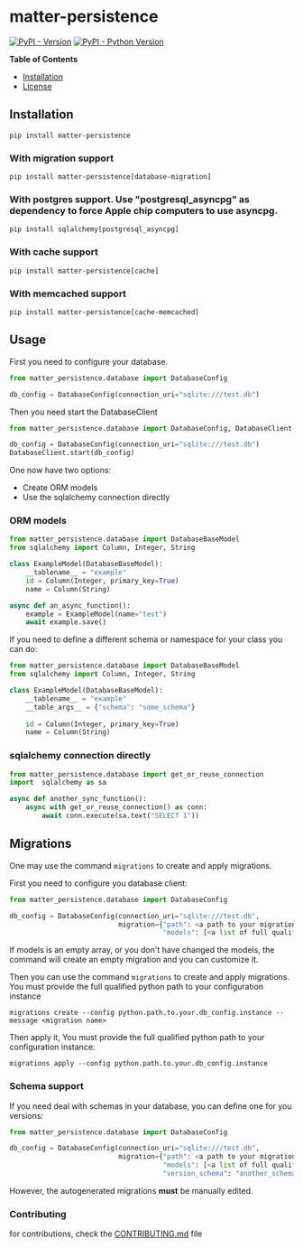 # matter-persistence

[![PyPI - Version](https://img.shields.io/pypi/v/matter-persistence.svg)](https://pypi.org/project/matter-persistence)
[![PyPI - Python Version](https://img.shields.io/pypi/pyversions/matter-persistence.svg)](https://pypi.org/project/matter-persistence)

**Table of Contents**

- [Installation](#installation)
- [License](#license)

## Installation

```console
pip install matter-persistence
```

### With migration support

```console
pip install matter-persistence[database-migration]
```

### With postgres support. Use "postgresql_asyncpg" as dependency to force Apple chip computers to use asyncpg.

```console
pip install sqlalchemy[postgresql_asyncpg]
```

### With cache support 

```console
pip install matter-persistence[cache]
```

### With memcached support 

```console
pip install matter-persistence[cache-memcached]
```
## Usage

First you need to configure your database.

```python
from matter_persistence.database import DatabaseConfig

db_config = DatabaseConfig(connection_uri="sqlite:///test.db")
```

Then you need start the DatabaseClient


```python
from matter_persistence.database import DatabaseConfig, DatabaseClient

db_config = DatabaseConfig(connection_uri="sqlite:///test.db")
DatabaseClient.start(db_config)
```

One now have two options:

* Create ORM models
* Use the sqlalchemy connection directly

### ORM models

```python
from matter_persistence.database import DatabaseBaseModel
from sqlalchemy import Column, Integer, String

class ExampleModel(DatabaseBaseModel):
    __tablename__ = "example"
    id = Column(Integer, primary_key=True)
    name = Column(String)

async def an_async_function():
    example = ExampleModel(name="test")
    await example.save()
```

If you need to define a different schema or namespace for your class you can do:

```python
from matter_persistence.database import DatabaseBaseModel
from sqlalchemy import Column, Integer, String

class ExampleModel(DatabaseBaseModel):
    __tablename__ = "example"
    __table_args__ = {"schema": "some_schema"}
    
    id = Column(Integer, primary_key=True)
    name = Column(String)
```
### sqlalchemy connection directly

```python
from matter_persistence.database import get_or_reuse_connection
import  sqlalchemy as sa

async def another_sync_function():
    async with get_or_reuse_connection() as conn:
        await conn.execute(sa.text("SELECT 1"))
```

## Migrations

One may use the command `migrations` to create and apply migrations.

First you need to configure you database client:
```python
from matter_persistence.database import DatabaseConfig

db_config = DatabaseConfig(connection_uri="sqlite:///test.db",
                           migration={"path": <a path to your migrations folder>,
                                      "models": [<a list of full qualified class path of your ORM models>]})
```
If models is an empty array, or you don't have changed the models, the command will create an empty migration
and you can customize it.

Then you can use the command `migrations` to create and apply migrations. You must provide the full qualified
python path to your configuration instance

```console
migrations create --config python.path.to.your.db_config.instance --message <migration name>
```

Then apply it, You must provide the full qualified  python path to your configuration instance:
```console
migrations apply --config python.path.to.your.db_config.instance 
```
### Schema support

If you need deal with schemas in your database, you can define one for you versions:

```python
from matter_persistence.database import DatabaseConfig

db_config = DatabaseConfig(connection_uri="sqlite:///test.db",
                           migration={"path": <a path to your migrations folder>,
                                      "models": [<a list of full qualified class path of your ORM models>]},
                                      "version_schema": "another_schema")
``` 

However, the autogenerated migrations **must** be manually edited. 
### Contributing

for contributions, check the [CONTRIBUTING.md](CONTRIBUTING.md) file
